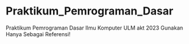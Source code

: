 # Praktikum_Pemrograman_Dasar
 Praktikum Pemrograman Dasar Ilmu Komputer ULM akt 2023
Gunakan Hanya Sebagai Referensi!
